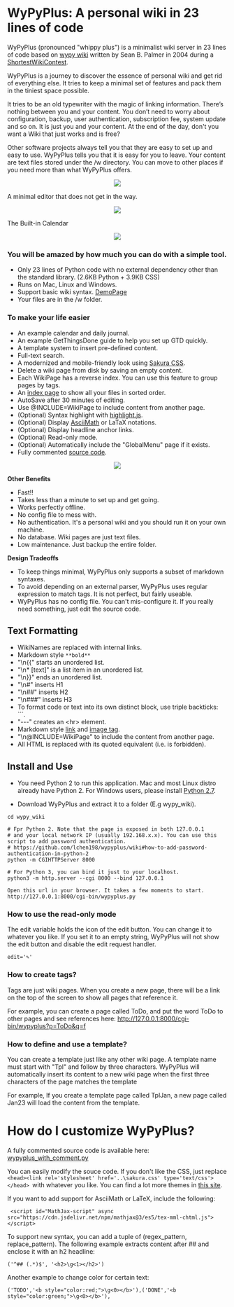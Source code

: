 # WyPyPlus: A personal wiki in 23 lines of code

WyPyPlus (pronounced "whippy plus") is a minimalist wiki server in 23 lines of code based on [wypy wiki](http://infomesh.net/2003/wypy/) written by Sean B. Palmer in 2004 during a [ShortestWikiContest](http://wiki.c2.com/?ShortestWikiContest).


WyPyPlus is a journey to discover the essence of personal wiki and get rid of everything else. It tries to keep a minimal set of features and pack them in the tiniest space possible.

It tries to be an old typewriter with the magic of linking information. There’s nothing between you and your content. You don’t need to worry about configuration, backup, user authentication, subscription fee, system update and so on. It is just you and your content. At the end of the day, don't you want a Wiki that just works and is free?

Other software projects always tell you that they are easy to set up and easy to use. WyPyPlus tells you that it is easy for you to leave. Your content are text files stored under the /w directory. You can move to other places if you need more than what WyPyPlus offers.

<p align="center">
<img src="example.png"> 
</p>
A minimal editor that does not get in the way.
<p align="center">
<img src="editor.png">
</p>
The Built-in Calendar 
<p align="center"><img src="calendar.png"></p>

### You will be amazed by how much you can do with a simple tool.

* Only 23 lines of Python code with no external dependency other than the standard library. (2.6KB Python + 3.9KB CSS)
* Runs on Mac, Linux and Windows.
* Support basic wiki syntax. [DemoPage](https://github.com/lchen198/wypyplus/blob/main/w/DemoPage)
* Your files are in the /w folder.

### To make your life easier
* An example calendar and daily journal.
* An example GetThingsDone guide to help you set up GTD quickly.
* A template system to insert pre-defined content.
* Full-text search.
* A modernized and mobile-friendly look using [Sakura CSS](https://github.com/oxalorg/sakura).
* Delete a wiki page from disk by saving an empty content.
* Each WikiPage has a reverse index. You can use this feature to group pages by tags.
* An [index page](http://127.0.0.1:8000/cgi-bin/wypyplus.py?p=All&q=f) to show all your files in sorted order.
* AutoSave after 30 minutes of editing.
* Use @INCLUDE=WikiPage to include content from another page.
* (Optional) Syntax highlight with [highlight.js](https://highlightjs.org).
* (Optional) Display [AsciiMath](http://asciimath.org) or LaTaX notations.
* (Optional) Display headline anchor links.
* (Optional) Read-only mode.
* (Optional) Automatically include the "GlobalMenu" page if it exists. 
* Fully commented [source code](https://github.com/lchen198/wypyplus/blob/main/cgi-bin/wypyplus_with_comment.py).

<p align="center">
<img src="example2.png">
</p>

**Other Benefits** 
* Fast!!
* Takes less than a minute to set up and get going.
* Works perfectly offline.
* No config file to mess with.
* No authentication. It's a personal wiki and you should run it on your own machine. 
* No database. Wiki pages are just text files.
* Low maintenance. Just backup the entire folder. 

**Design Tradeoffs**

* To keep things minimal, WyPyPlus only supports a subset of markdown syntaxes. 
* To avoid depending on an external parser, WyPyPlus uses regular expression to match tags. It is not perfect, but fairly useable. 
* WyPyPlus has no config file. You can't mis-configure it. If you really need something, just edit the source code.

## Text Formatting
* WikiNames are replaced with internal links.
* Markdown style ```**bold**```
* "\n{{" starts an unordered list.
* "\n* [text]" is a list item in an unordered list.
* "\n}}" ends an unordered list.
* "\n#" inserts H1
* "\n##" inserts H2
* "\n###" inserts H3
* To format code or text into its own distinct block, use triple backticks: \`\`\`.
* "---" creates an \<hr\> element.
* Markdown style [link](https://www.markdownguide.org/basic-syntax/#links) and [image tag](https://www.markdownguide.org/basic-syntax/#images-1).
* "\n@INCLUDE=WikiPage" to include the content from another page. 
* All HTML is replaced with its quoted equivalent (i.e. is forbidden).

## Install and Use

* You need Python 2 to run this application. Mac and most Linux distro already have Python 2. For Windows users, please install [Python 2.7](https://www.python.org/download/releases/2.7/).

* Download WyPyPlus and extract it to a folder (E.g wypy_wiki).
```
cd wypy_wiki

# Fpr Python 2. Note that the page is exposed in both 127.0.0.1 
# and your local network IP (usually 192.168.x.x). You can use this script to add password authentication.
# https://github.com/lchen198/wypyplus/wiki#how-to-add-password-authentication-in-python-2
python -m CGIHTTPServer 8000 

# For Python 3, you can bind it just to your localhost.
python3 -m http.server --cgi 8000 --bind 127.0.0.1

Open this url in your browser. It takes a few moments to start.
http://127.0.0.1:8000/cgi-bin/wypyplus.py
```

### How to use the read-only mode

The edit variable holds the icon of the edit button. You can change it
to whatever you like. If you set it to an empty string, WyPyPlus will
not show the edit button and disable the edit request handler.
```
edit='✎'
```

### How to create tags?
Tags are just wiki pages. When you create a new page, there will be a link on the top of the screen to show all pages that reference it. 

For example, you can create a page called ToDo, and put the word ToDo to other pages and see references here:
http://127.0.0.1:8000/cgi-bin/wypyplus?p=ToDo&q=f

### How to define and use a template?
You can create a template just like any other wiki page. A template name must start with "Tpl" and follow by three characters. WyPyPlus will automatically insert its content to a new wiki page when the first three characters of the page matches the template

For example, If you create a template page called TplJan, a new page called Jan23 will load the content from the template. 

# How do I customize WyPyPlus?

A fully commented source code is available here:
[wypyplus_with_comment.py](https://github.com/lchen198/wypyplus/blob/main/cgi-bin/wypyplus_with_comment.py)

You can easily modify the souce code.  If you don't like the CSS, just replace ```<head><link rel='stylesheet' href='..\sakura.css' type='text/css'></head> ```with whatever you like. You can find a lot more themes in [this site](https://dohliam.github.io/dropin-minimal-css).

If you want to add support for AsciiMath or LaTeX, include the following:
```
 <script id="MathJax-script" async src="https://cdn.jsdelivr.net/npm/mathjax@3/es5/tex-mml-chtml.js"></script>
```

To support new syntax, you can add a tuple of (regex_pattern, replace_pattern). The following example extracts content after ## and enclose it with an h2 headline: 
```
('^## (.*)$', '<h2>\g<1></h2>')
```

Another example to change color for certain text:
```
('TODO','<b style="color:red;">\g<0></b>'),('DONE','<b style="color:green;">\g<0></b>'),
```
